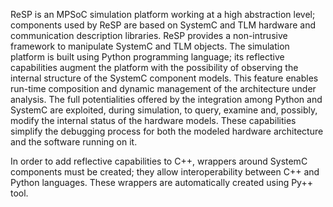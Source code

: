 ReSP is an MPSoC simulation platform working at a high abstraction level; components used by ReSP are based on SystemC and TLM hardware and communication description libraries. ReSP provides a non-intrusive framework to manipulate SystemC and TLM objects. The simulation platform is built using Python programming language; its reflective capabilities augment the platform with the possibility of observing the internal structure of the SystemC component models. This feature enables run-time composition and dynamic management of the architecture under analysis. The full potentialities offered by the integration among Python and SystemC are exploited, during simulation, to query, examine and, possibly, modify the internal status of the hardware models. These capabilities simplify the debugging process for both the modeled hardware architecture and the software running on it.

In order to add reflective capabilities to C++, wrappers around SystemC components must be created; they allow interoperability between C++ and Python languages. These wrappers are automatically created using Py++ tool.